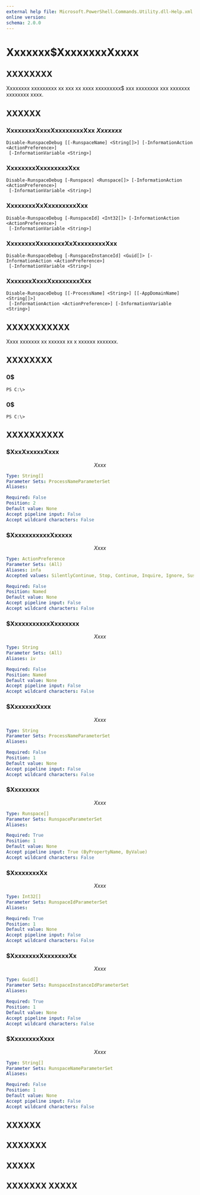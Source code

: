 ```yaml
---
external help file: Microsoft.PowerShell.Commands.Utility.dll-Help.xml
online version: 
schema: 2.0.0
---
```


# Xxxxxxx$XxxxxxxxXxxxx
## XXXXXXXX
Xxxxxxxx xxxxxxxxx xx xxx xx xxxx xxxxxxxxx$ xxx xxxxxxxx xxx xxxxxxx xxxxxxxx xxxx.

## XXXXXX

### XxxxxxxxXxxxXxxxxxxxxXxx $Xxxxxxx$
```
Disable-RunspaceDebug [[-RunspaceName] <String[]>] [-InformationAction <ActionPreference>]
 [-InformationVariable <String>]
```

### XxxxxxxxXxxxxxxxxXxx
```
Disable-RunspaceDebug [-Runspace] <Runspace[]> [-InformationAction <ActionPreference>]
 [-InformationVariable <String>]
```

### XxxxxxxxXxXxxxxxxxxXxx
```
Disable-RunspaceDebug [-RunspaceId] <Int32[]> [-InformationAction <ActionPreference>]
 [-InformationVariable <String>]
```

### XxxxxxxxXxxxxxxxXxXxxxxxxxxXxx
```
Disable-RunspaceDebug [-RunspaceInstanceId] <Guid[]> [-InformationAction <ActionPreference>]
 [-InformationVariable <String>]
```

### XxxxxxxXxxxXxxxxxxxxXxx
```
Disable-RunspaceDebug [[-ProcessName] <String>] [[-AppDomainName] <String[]>]
 [-InformationAction <ActionPreference>] [-InformationVariable <String>]
```

## XXXXXXXXXXX
Xxxx xxxxxxx xx xxxxxx xx x xxxxxx xxxxxxx.

## XXXXXXXX

### 0$
```
PS C:\>
```

### 0$
```
PS C:\>
```

## XXXXXXXXXX

### $XxxXxxxxxXxxx
$$Xxxx$$

```yaml
Type: String[]
Parameter Sets: ProcessNameParameterSet
Aliases: 

Required: False
Position: 2
Default value: None
Accept pipeline input: False
Accept wildcard characters: False
```

### $XxxxxxxxxxxXxxxxx
$$Xxxx$$

```yaml
Type: ActionPreference
Parameter Sets: (All)
Aliases: infa
Accepted values: SilentlyContinue, Stop, Continue, Inquire, Ignore, Suspend

Required: False
Position: Named
Default value: None
Accept pipeline input: False
Accept wildcard characters: False
```

### $XxxxxxxxxxxXxxxxxxx
$$Xxxx$$

```yaml
Type: String
Parameter Sets: (All)
Aliases: iv

Required: False
Position: Named
Default value: None
Accept pipeline input: False
Accept wildcard characters: False
```

### $XxxxxxxXxxx
$$Xxxx$$

```yaml
Type: String
Parameter Sets: ProcessNameParameterSet
Aliases: 

Required: False
Position: 1
Default value: None
Accept pipeline input: False
Accept wildcard characters: False
```

### $Xxxxxxxx
$$Xxxx$$

```yaml
Type: Runspace[]
Parameter Sets: RunspaceParameterSet
Aliases: 

Required: True
Position: 1
Default value: None
Accept pipeline input: True (ByPropertyName, ByValue)
Accept wildcard characters: False
```

### $XxxxxxxxXx
$$Xxxx$$

```yaml
Type: Int32[]
Parameter Sets: RunspaceIdParameterSet
Aliases: 

Required: True
Position: 1
Default value: None
Accept pipeline input: False
Accept wildcard characters: False
```

### $XxxxxxxxXxxxxxxxXx
$$Xxxx$$

```yaml
Type: Guid[]
Parameter Sets: RunspaceInstanceIdParameterSet
Aliases: 

Required: True
Position: 1
Default value: None
Accept pipeline input: False
Accept wildcard characters: False
```

### $XxxxxxxxXxxx
$$Xxxx$$

```yaml
Type: String[]
Parameter Sets: RunspaceNameParameterSet
Aliases: 

Required: False
Position: 1
Default value: None
Accept pipeline input: False
Accept wildcard characters: False
```

## XXXXXX

## XXXXXXX

## XXXXX

## XXXXXXX XXXXX

